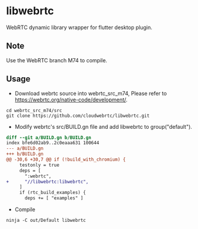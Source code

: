 # libwebrtc

WebRTC dynamic library wrapper for flutter desktop plugin.

## Note

Use the WebRTC branch M74 to compile.

## Usage

- Download webrtc source into webrtc_src_m74, Please refer to https://webrtc.org/native-code/development/.

```
cd webrtc_src_m74/src
git clone https://github.com/cloudwebrtc/libwebrtc.git
```

- Modify webrtc's src/BUILD.gn file and add libwebrtc to group("default").

```patch
diff --git a/BUILD.gn b/BUILD.gn
index bfe6d02ab9..2c0eaaa631 100644
--- a/BUILD.gn
+++ b/BUILD.gn
@@ -30,6 +30,7 @@ if (!build_with_chromium) {
     testonly = true
     deps = [
       ":webrtc",
+      "//libwebrtc:libwebrtc",
     ]
     if (rtc_build_examples) {
       deps += [ "examples" ]
```

- Compile

```
ninja -C out/Default libwebrtc
```
